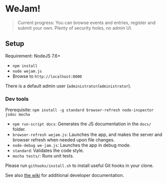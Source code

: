 # WeJam!

> Current progress: You can browse events and entries, register and submit your own. Plenty of security holes, no admin UI.

## Setup

Requirement: NodeJS 7.6+

* `npm install`
* `node wejam.js`
* Browse to `http://localhost:8000`

There is a default admin user (`administrator`/`administrator`).

### Dev tools

Prerequisite: `npm install -g standard browser-refresh node-inspector jsdoc mocha`

* `npm run-script docs`: Generates the JS documentation in the `docs/` folder.
* `browser-refresh wejam.js`: Launches the app, and makes the server and browser refresh when needed upon file changes.
* `node-debug we-jam.js`: Launches the app in debug mode.
* `standard`: Validates the code style.
* `mocha tests/`: Runs unit tests.

Please run `githooks/install.sh` to install useful Git hooks in your clone.

See also [the wiki](https://github.com/mkalam-alami/we-jam/wiki) for additional developer documentation.

